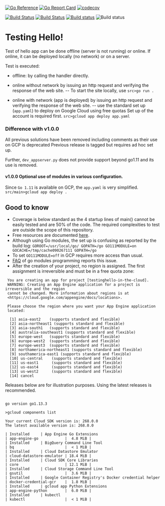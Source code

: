 [![Go Reference](https://pkg.go.dev/badge/github.com/iwdgo/testinghello.svg)](https://pkg.go.dev/github.com/iwdgo/testinghello)
[![Go Report Card](https://goreportcard.com/badge/github.com/iwdgo/testinghello)](https://goreportcard.com/report/github.com/iwdgo/testinghello)
[![codecov](https://codecov.io/gh/iwdgo/testinghello/branch/master/graph/badge.svg)](https://codecov.io/gh/iwdgo/testinghello)

[![Build Status](https://app.travis-ci.com/iwdgo/testinghello.svg?branch=master)](https://app.travis-ci.com/iwdgo/testinghello)
[![Build Status](https://api.cirrus-ci.com/github/iwdgo/testinghello.svg)](https://cirrus-ci.com/github/iwdgo/testinghello)
[![Build status](https://ci.appveyor.com/api/projects/status/r9m4u1ew6419ikbs?svg=true)](https://ci.appveyor.com/project/iwdgo/testinghello)
![Build status](https://github.com/iwdgo/testinghello/workflows/Go/badge.svg)

# Testing Hello!

Test of hello app can be done offline (server is not running) or online.
If online, it can be deployed locally (no network) or on a server.

Test is executed:
- offline: by calling the handler directly.

- online without network by issuing an http request and verifying the response of the web site.
-- To start the site locally, use `src>go run .`

- online with network (app is deployed) by issuing an http request and verifying the response of the web site.
-- use the standard set up (`app.yaml`) to deploy on Google Cloud using free quotas
    Set up of the account is required first.
    `src>gcloud app deploy app.yaml`

### Difference with v1.0.0

All previous solutions have been removed including comments as their use on GCP is deprecated
Previous release is tagged but requires ad hoc set up.

Further, `dev_appserver.py` does not provide support beyond go1.11 and its use is removed.

#### v1.0.0 Optional use of modules in various configuration.

Since `Go 1.11` is available on GCP, the `app.yaml` is very simplified.
    `src/main>gcloud app deploy .`

## Good to know

- Coverage is below standard as the 4 startup lines of main() cannot be easily tested and are 50% of the code.
The required complexities to test are outside the scope of this repository.
- Free resources are documented [here](https://cloud.google.com/free/docs/gcp-free-tier).
- Although using Go modules, the set up is confusing as reported by the build log:
`GOROOT=/usr/local/go/ GOPATH=/go GO111MODULE=on GOCACHE=/tmp/cache090267111 GOPATH=/go`
- To set `GO111MODULE=off` in GCP requires more access than usual. 
- [FAQ](https://github.com/golang/go/wiki/Modules#why-does-go-mod-init-give-the-error-cannot-determine-module-path-for-source-directory) of go modules programming reports this issue.
- After the creation of your project, no region is assigned. The first assignment is irreversible and must be
in a free quota zone:

```helloGomod>gcloud app deploy .
 You are creating an app for project [testinghello-in-the-cloud].
 WARNING: Creating an App Engine application for a project is irreversible and the region
 cannot be changed. More information about regions is at
 <https://cloud.google.com/appengine/docs/locations>.
 
 Please choose the region where you want your App Engine application
 located:
 
  [1] asia-east2    (supports standard and flexible)
  [2] asia-northeast1 (supports standard and flexible)
  [3] asia-south1   (supports standard and flexible)
  [4] australia-southeast1 (supports standard and flexible)
  [5] europe-west   (supports standard and flexible)
  [6] europe-west2  (supports standard and flexible)
  [7] europe-west3  (supports standard and flexible)
  [8] northamerica-northeast1 (supports standard and flexible)
  [9] southamerica-east1 (supports standard and flexible)
  [10] us-central    (supports standard and flexible)
  [11] us-east1      (supports standard and flexible)
  [12] us-east4      (supports standard and flexible)
  [13] us-west2      (supports standard and flexible)
  [14] cancel
```


Releases below are for illustration purposes. Using the latest releases is recommended.

```

go version go1.13.3

>gcloud components list

Your current Cloud SDK version is: 268.0.0
The latest available version is: 268.0.0

| Installed     | App Engine Go Extensions                             | app-engine-go            |  4.8 MiB |
| Installed     | BigQuery Command Line Tool                           | bq                       |  < 1 MiB |
| Installed     | Cloud Datastore Emulator                             | cloud-datastore-emulator | 18.4 MiB |
| Installed     | Cloud SDK Core Libraries                             | core                     | 12.1 MiB |
| Installed     | Cloud Storage Command Line Tool                      | gsutil                   |  3.6 MiB |
| Installed     | Google Container Registry's Docker credential helper | docker-credential-gcr    |  1.8 MiB |
| Installed     | gcloud app Python Extensions                         | app-engine-python        |  6.0 MiB |
| Installed     | kubectl                                              | kubectl                  |  < 1 MiB |
```
